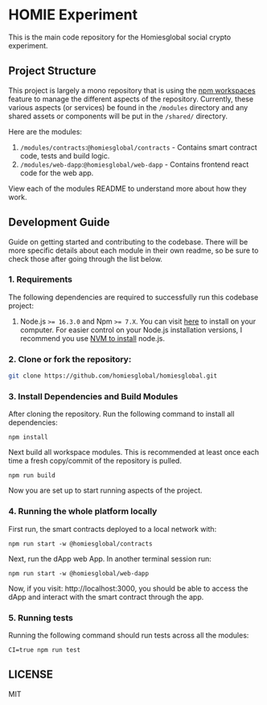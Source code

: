 # HOMIE Experiment

This is the main code repository for the Homiesglobal social crypto experiment.


## Project Structure

This project is largely a mono repository that is using the [npm workspaces](https://docs.npmjs.com/cli/v7/using-npm/workspaces) feature
to manage the different aspects of the repository.
Currently, these various aspects (or services) be found in the `/modules` directory and any shared assets or components 
will be put in the `/shared/` directory.

Here are the modules:
1. `/modules/contracts`:`@homiesglobal/contracts` - Contains smart contract code, tests and build logic.
2. `/modules/web-dapp`:`@homiesglobal/web-dapp` - Contains frontend react code for the web app.

View each of the modules README to understand more about how they work.


## Development Guide

Guide on getting started and contributing to the codebase.
There will be more specific details about each module in their own readme, so be sure to check those
after going through the list below.

### 1. Requirements

The following dependencies are required to successfully run this codebase project:

1. Node.js `>= 16.3.0` and Npm `>= 7.X`. You can visit [here](https://nodejs.org/en/download/) to install on your computer. 
For easier control on your Node.js installation versions, I recommend you use [NVM to install](https://github.com/nvm-sh/nvm#installing-and-updating) node.js. 

### 2. Clone or fork the repository:
```sh
git clone https://github.com/homiesglobal/homiesglobal.git
```

### 3. Install Dependencies and Build Modules

After cloning the repository. Run the following command to install all dependencies:

```shell
npm install
```

Next build all workspace modules. This is recommended at least once each time a fresh copy/commit of the repository is pulled.

```shell
npm run build
```

Now you are set up to start running aspects of the project.

### 4. Running the whole platform locally

First run, the smart contracts deployed to a local network with:

```shell
npm run start -w @homiesglobal/contracts
```

Next, run the dApp web App. In another terminal session run:

```shell
npm run start -w @homiesglobal/web-dapp
```

Now, if you visit: http://localhost:3000, you should be able to access the dApp and interact with the
smart contract through the app.

### 5. Running tests

Running the following command should run tests across all the modules:

```shell
CI=true npm run test
```

## LICENSE

MIT
